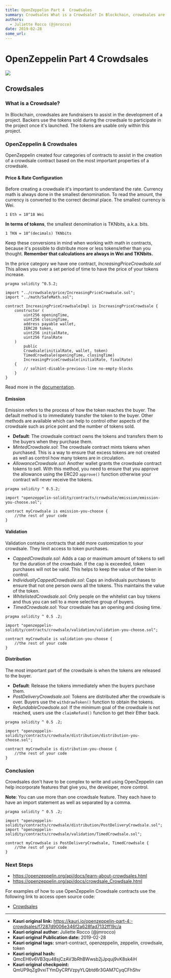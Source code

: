 ```yaml
---
title: OpenZeppelin Part 4  Crowdsales
summary: Crowdsales What is a Crowdsale? In Blockchain, crowdsales are fundraisers to assist in the development of a project. Backers use the tokens sold during the crowdsale to participate in the project once its launched. The tokens are usable only within this project. OpenZeppelin & Crowdsales OpenZeppelin created four categories of contracts to assist in the creation of a crowdsale contract based on the most important properties of a crowdsale. Price & Rate Configuration Before creating a crowdsale i
authors:
  - Juliette Rocco (@jmrocco)
date: 2019-02-28
some_url: 
---
```


# OpenZeppelin Part 4  Crowdsales

![](https://ipfs.infura.io/ipfs/QmXpNnBRArmx3E36X5niZXricpaMk4QHX9GnJaeP8VCbZG)


## Crowdsales

### What is a Crowdsale?

In Blockchain, crowdsales are fundraisers to assist in the development of a project. Backers use the tokens sold during the crowdsale to participate in the project once it's launched. The tokens are usable only within this project.

### OpenZeppelin & Crowdsales

OpenZeppelin created four categories of contracts to assist in the creation of a crowdsale contract based on the most important properties of a crowdsale.

#### Price & Rate Configuration

Before creating a crowdsale it's important to understand the rate. Currency math is always done in the smallest denomination. To read the amount, the currency is converted to the correct decimal place. The smallest currency is Wei.

    1 Eth = 10^18 Wei

**In terms of tokens**, the smallest denomination is TKNbits, a.k.a. bits.

    1 TKN = 10^(decimals) TKNbits

Keep these conversions in mind when working with math in contracts, because it's possible to distribute more or less tokens/ether than you thought. **Remember that calculations are always in Wei and TKNbits.**

In the price category we have one contract, _IncreasingPriceCrowdsale.sol_ This allows you over a set period of time to have the price of your tokens increase.

```solidity
pragma solidity ^0.5.2;

import "../crowdsale/price/IncreasingPriceCrowdsale.sol";
import "../math/SafeMath.sol";

contract IncreasingPriceCrowdsaleImpl is IncreasingPriceCrowdsale {
    constructor (
        uint256 openingTime,
        uint256 closingTime,
        address payable wallet,
        IERC20 token,
        uint256 initialRate,
        uint256 finalRate
    )
        public
        Crowdsale(initialRate, wallet, token)
        TimedCrowdsale(openingTime, closingTime)
        IncreasingPriceCrowdsale(initialRate, finalRate)
    {
        // solhint-disable-previous-line no-empty-blocks
    }
}
```

Read more in the [documentation](https://github.com/OpenZeppelin/openzeppelin-solidity/blob/master/contracts/mocks/IncreasingPriceCrowdsaleImpl.sol).

#### Emission

Emission refers to the process of how the token reaches the buyer. The default method is to immediately transfer the token to the buyer. Other methods are available which can help to control other aspects of the crowdsale such as price point and the number of tokens sold.

- **Default**: The crowdsale contract owns the tokens and transfers them to the buyers when they purchase them.
- _MintedCrowdsale.sol_: The crowdsale contract mints tokens when purchased. This is a way to ensure that excess tokens are not created as well as control how many tokens are in circulation.
- _AllowanceCrowdsale.sol_: Another wallet grants the crowdsale contract tokens to sell. With this method, you need to ensure that you approve the allowance using the ERC20 `approve()` function otherwise your contract will never receive the tokens.

```solidity
pragma solidity ^ 0.5.2;

import "openzeppelin-solidity/contracts/crowdsale/emission/emission-you-choose.sol";

contract myCrowdsale is emission-you-choose {
    //the rest of your code
}
```

#### Validation

Validation contains contracts that add more customization to your crowdsale. They limit access to token purchases.

- _CappedCrowdsale.sol_: Adds a cap or maximum amount of tokens to sell for the duration of the crowdsale. If the cap is exceeded, token purchases will not be valid. This helps to keep the value of the token in control.
- _IndividuallyCappedCrowdsale.sol_: Caps an individuals purchases to ensure that not one person owns all the tokens. This maintains the value of the token.
- _WhitelistedCrowdsale.sol_: Only people on the whitelist can buy tokens and thus you can sell to a more selective group of buyers.
- _TimedCrowdsale.sol_: Your crowdsale has an opening and closing time.

```solidity
pragma solidity ^ 0.5 .2;

import "openzeppelin-solidity/contracts/crowdsale/validation/validation-you-choose.sol";

contract myCrowdsale is validation-you-choose {
    //the rest of your code
}
```

#### Distribution

The most important part of the crowdsale is when the tokens are released to the buyer.

- **Default**: Release the tokens immediately when the buyers purchase them.
- _PostDeliveryCrowdsale.sol_: Tokens are distributed after the crowdsale is over. Buyers use the `withdrawToken()` function to obtain the tokens.
- _RefundableCrowdsale.sol_: If the minimum goal of the crowdsale is not reached, users use the `claimRefund()` function to get their Ether back.

```solidity
pragma solidity ^ 0.5 .2;

import "openzeppelin-solidity/contracts/crowdsale/distribution/distribution-you-choose.sol";

contract myCrowdsale is distribution-you-choose {
    //the rest of your code
}
```

### Conclusion

Crowdsales don't have to be complex to write and using OpenZeppelin can help incorporate features that give you, the developer, more control.

**Note**: You can use more than one crowdsale feature. They each have to have an import statement as well as separated by a comma.

```solidity
pragma solidity ^ 0.5 .2;

import "openzeppelin-solidity/contracts/crowdsale/distribution/PostDeliveryCrowdsale.sol";
import "openzeppelin-solidity/contracts/crowdsale/validation/TimedCrowdsale.sol";

contract myCrowdsale is PostDeliveryCrowdsale, TimedCrowdsale {
    //the rest of your code
}
```

### Next Steps

- <https://openzeppelin.org/api/docs/learn-about-crowdsales.html>
- <https://openzeppelin.org/api/docs/crowdsale_Crowdsale.html>

For examples of how to use OpenZeppelin Crowdsale contracts use the following link to access open source code:

- [Crowdsales](https://github.com/search?q=import+%22openzeppelin-solidity%2Fcontracts%2Fcrowdsale&type=Code)


---

- **Kauri original link:** https://kauri.io/openzeppelin-part-4:-crowdsales/f7287d9006e346f2a628fad7132ff19c/a
- **Kauri original author:** Juliette Rocco (@jmrocco)
- **Kauri original Publication date:** 2019-02-28
- **Kauri original tags:** smart-contract, openzeppelin, zeppelin, crowdsale, token
- **Kauri original hash:** QmcEH6v6VB3qu48sjCzAV3bRhBWwsb2jJpquj9vK8sk4iH
- **Kauri original checkpoint:** QmUP9qZg9vxiTYmDyCRfVzpyYLQbtd6r3GAM7CyqCFhShv



